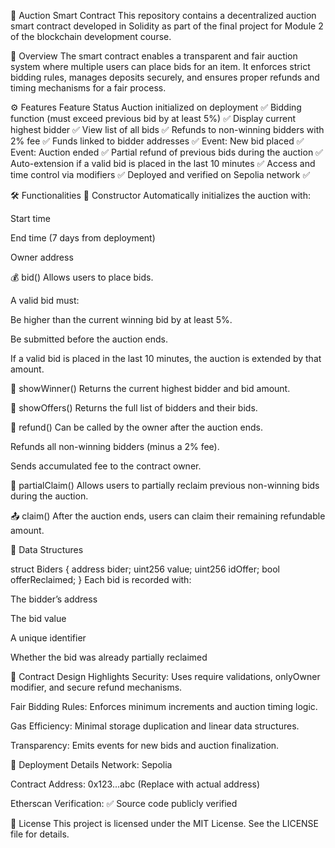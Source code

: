
🧾 Auction Smart Contract 
This repository contains a decentralized auction smart contract developed in Solidity as part of the final project for Module 2 of the blockchain development course.

📍 Overview
The smart contract enables a transparent and fair auction system where multiple users can place bids for an item. It enforces strict bidding rules, manages deposits securely, and ensures proper refunds and timing mechanisms for a fair process.

⚙️ Features
Feature	Status
Auction initialized on deployment	✅
Bidding function (must exceed previous bid by at least 5%)	✅
Display current highest bidder	✅
View list of all bids	✅
Refunds to non-winning bidders with 2% fee	✅
Funds linked to bidder addresses	✅
Event: New bid placed	✅
Event: Auction ended	✅
Partial refund of previous bids during the auction	✅
Auto-extension if a valid bid is placed in the last 10 minutes	✅
Access and time control via modifiers	✅
Deployed and verified on Sepolia network	✅

🛠️ Functionalities
🧱 Constructor
Automatically initializes the auction with:

Start time

End time (7 days from deployment)

Owner address

💰 bid()
Allows users to place bids.

A valid bid must:

Be higher than the current winning bid by at least 5%.

Be submitted before the auction ends.

If a valid bid is placed in the last 10 minutes, the auction is extended by that amount.

🥇 showWinner()
Returns the current highest bidder and bid amount.

📜 showOffers()
Returns the full list of bidders and their bids.

💸 refund()
Can be called by the owner after the auction ends.

Refunds all non-winning bidders (minus a 2% fee).

Sends accumulated fee to the contract owner.

🔁 partialClaim()
Allows users to partially reclaim previous non-winning bids during the auction.

📤 claim()
After the auction ends, users can claim their remaining refundable amount.

🔐 Data Structures

struct Biders {
    address bider;
    uint256 value;
    uint256 idOffer;
    bool offerReclaimed;
}
Each bid is recorded with:

The bidder’s address

The bid value

A unique identifier

Whether the bid was already partially reclaimed

🧠 Contract Design Highlights
Security: Uses require validations, onlyOwner modifier, and secure refund mechanisms.

Fair Bidding Rules: Enforces minimum increments and auction timing logic.

Gas Efficiency: Minimal storage duplication and linear data structures.

Transparency: Emits events for new bids and auction finalization.

🧪 Deployment Details
Network: Sepolia

Contract Address: 0x123...abc (Replace with actual address)

Etherscan Verification: ✅ Source code publicly verified

📄 License
This project is licensed under the MIT License. See the LICENSE file for details.

